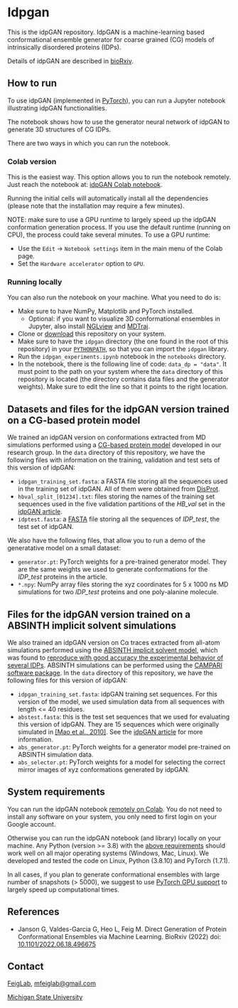 # Idpgan

This is the idpGAN repository. IdpGAN is a machine-learning based conformational ensemble generator for coarse grained (CG) models of intrinsically disordered proteins (IDPs).

Details of idpGAN are described in [bioRxiv](https://www.biorxiv.org/content/10.1101/2022.06.18.496675v1).

## How to run

To use idpGAN (implemented in [PyTorch](https://pytorch.org)), you can run a Jupyter notebook illustrating idpGAN functionalities.

The notebook shows how to use the generator neural network of idpGAN to generate 3D structures of CG IDPs.

There are two ways in which you can run the notebook.

### Colab version

This is the easiest way. This option allows you to run the notebook remotely. Just reach the notebook at: [idpGAN Colab notebook](https://colab.research.google.com/github/feiglab/idpgan/blob/main/notebooks/idpgan_experiments.ipynb).

Running the initial cells will automatically install all the dependencies (please note that the installation may require a few minutes).

NOTE: make sure to use a GPU runtime to largely speed up the idpGAN conformation generation process. If you use the default runtime (running on CPU), the process could take several minutes. To use a GPU runtime:
  - Use the `Edit` -> `Notebook settings` item in the main menu of the Colab page.
  - Set the `Hardware accelerator` option to `GPU`.

### Running locally

You can also run the notebook on your machine. What you need to do is:
  - Make sure to have NumPy, Matplotlib and PyTorch installed.
    - Optional: if you want to visualize 3D conformational ensembles in Jupyter, also install [NGLview](https://github.com/nglviewer/nglview) and [MDTraj](https://github.com/mdtraj/mdtraj).
  - Clone or [download](https://github.com/feiglab/idpgan/archive/refs/heads/main.zip) this repository on your system.
  - Make sure to have the `idpgan` directory (the one found in the root of this repository) in your [`PYTHONPATH`](https://docs.python.org/3/using/cmdline.html#envvar-PYTHONPATH), so that you can import the `idpgan` library.
  - Run the `idpgan_experiments.ipynb` notebook in the `notebooks` directory.
  - In the notebook, there is the following line of code: `data_dp = "data"`. It must point to the path on your system where the `data` directory of this repository is located (the directory contains data files and the generator weights). Make sure to edit the line so that it points to the right location.

## Datasets  and files for the idpGAN version trained on a CG-based protein model

We trained an idpGAN version on conformations extracted from MD simulations performed using a [CG-based protein model](https://www.biorxiv.org/content/10.1101/2022.08.19.504518v1) developed in our research group. In the `data` directory of this repository, we have the following files with information on the training, validation and test sets of this version of idpGAN:
  - `idpgan_training_set.fasta`: a FASTA file storing all the sequences used in the training set of idpGAN. All of them were obtained from [DisProt](https://disprot.org).
  - `hbval_split_[01234].txt`: files storing the names of the training set sequences used in the five validation partitions of the *HB_val* set in the [idpGAN article](https://www.biorxiv.org/content/10.1101/2022.06.18.496675v1).
  - `idptest.fasta`: a [FASTA](https://en.wikipedia.org/wiki/FASTA_format) file storing all the sequences of *IDP_test*, the test set of idpGAN.

We also have the following files, that allow you to run a demo of the generatative model on a small dataset:
  - `generator.pt`: PyTorch weights for a pre-trained generator model. They are the same weights we used to generate conformations for the *IDP_test* proteins in the article.
  - `*.npy`: NumPy array files storing the xyz coordinates for 5 x 1000 ns MD simulations for two *IDP_test* proteins and one poly-alanine molecule.
  
## Files for the idpGAN version trained on a ABSINTH implicit solvent simulations

We also trained an idpGAN version on Cα traces extracted from all-atom simulations performed using the [ABSINTH implicit solvent model](https://pubmed.ncbi.nlm.nih.gov/18506808/), which was found to [reproduce with good accuracy the experimental behavior of several IDPs](https://pubmed.ncbi.nlm.nih.gov/29805999/). ABSINTH simulations can be performed using the [CAMPARI software package](https://campari.sourceforge.net/V4/index.html). In the `data` directory of this repository, we have the following files for this version of idpGAN:
 - `idpgan_training_set.fasta`: idpGAN training set sequences. For this version of the model, we used simulation data from all sequences with length <= 40 residues.
 - `abstest.fasta`: this is the test set sequences that we used for evaluating this version of idpGAN. They are 15 sequences which were originally simulated in [[Mao et al., 2010]](https://pubmed.ncbi.nlm.nih.gov/20404210/). See the [idpGAN article](https://www.biorxiv.org/content/10.1101/2022.06.18.496675v1) for more information.
 - `abs_generator.pt`: PyTorch weights for a generator model pre-trained on ABSINTH simulation data.
 - `abs_selector.pt`: PyTorch weights for a model for selecting the correct mirror images of xyz conformations generated by idpGAN.
  
## System requirements

You can run the idpGAN notebook [remotely on Colab](https://colab.research.google.com/github/feiglab/idpgan/blob/main/notebooks/idpgan_experiments.ipynb). You do not need to install any software on your system, you only need to first login on your Google account.

Otherwise you can run the idpGAN notebook (and library) locally on your machine. Any Python (version >= 3.8) with the [above requirements](#running-locally) should work well on all major operating systems (Windows, Mac, Linux). We developed and tested the code on Linux, Python (3.8.10) and PyTorch (1.7.1).

In all cases, if you plan to generate conformational ensembles with large number of snapshots (> 5000), we suggest to use [PyTorch GPU support](https://wandb.ai/wandb/common-ml-errors/reports/How-To-Use-GPU-with-PyTorch---VmlldzozMzAxMDk) to largely speed up computational times.
  
## References

- Janson G, Valdes-Garcia G, Heo L, Feig M. Direct Generation of Protein Conformational Ensembles via Machine Learning.
BioRxiv (2022) doi: [10.1101/2022.06.18.496675](https://www.biorxiv.org/content/10.1101/2022.06.18.496675v1.article-info)

## Contact

[FeigLab](https://feig.bch.msu.edu), mfeiglab@gmail.com

[Michigan State University](https://msu.edu)
